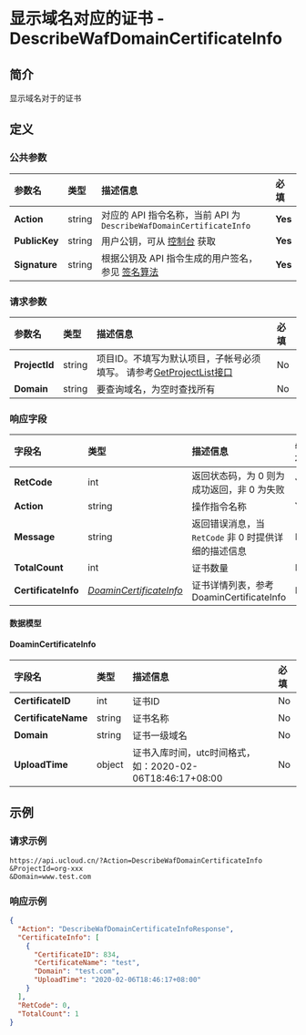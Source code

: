 # 显示域名对应的证书 - DescribeWafDomainCertificateInfo

## 简介

显示域名对于的证书









## 定义

### 公共参数

| 参数名 | 类型 | 描述信息 | 必填 |
|:---|:---|:---|:---|
| **Action**     | string  | 对应的 API 指令名称，当前 API 为 `DescribeWafDomainCertificateInfo`                        | **Yes** |
| **PublicKey**  | string  | 用户公钥，可从 [控制台](https://console.ucloud.cn/uapi/apikey) 获取                                             | **Yes** |
| **Signature**  | string  | 根据公钥及 API 指令生成的用户签名，参见 [签名算法](api/summary/signature.md)  | **Yes** |

### 请求参数

| 参数名 | 类型 | 描述信息 | 必填 |
|:---|:---|:---|:---|
| **ProjectId** | string | 项目ID。不填写为默认项目，子帐号必须填写。 请参考[GetProjectList接口](api/summary/get_project_list) |No|
| **Domain** | string | 要查询域名，为空时查找所有 |No|

### 响应字段

| 字段名 | 类型 | 描述信息 | 必填 |
|:---|:---|:---|:---|
| **RetCode** | int | 返回状态码，为 0 则为成功返回，非 0 为失败 |**Yes**|
| **Action** | string | 操作指令名称 |**Yes**|
| **Message** | string | 返回错误消息，当 `RetCode` 非 0 时提供详细的描述信息 |No|
| **TotalCount** | int | 证书数量 |No|
| **CertificateInfo** | [*DoaminCertificateInfo*](#DoaminCertificateInfo) | 证书详情列表，参考DoaminCertificateInfo |No|

#### 数据模型


#### DoaminCertificateInfo

| 字段名 | 类型 | 描述信息 | 必填 |
|:---|:---|:---|:---|
| **CertificateID** | int | 证书ID |No|
| **CertificateName** | string | 证书名称 |No|
| **Domain** | string | 证书一级域名 |No|
| **UploadTime** | object | 证书入库时间，utc时间格式，如：2020-02-06T18:46:17+08:00 |No|

## 示例

### 请求示例
    
```
https://api.ucloud.cn/?Action=DescribeWafDomainCertificateInfo
&ProjectId=org-xxx
&Domain=www.test.com
```

### 响应示例
    
```json
{
  "Action": "DescribeWafDomainCertificateInfoResponse",
  "CertificateInfo": [
    {
      "CertificateID": 834,
      "CertificateName": "test",
      "Domain": "test.com",
      "UploadTime": "2020-02-06T18:46:17+08:00"
    }
  ],
  "RetCode": 0,
  "TotalCount": 1
}
```





